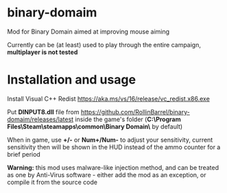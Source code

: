 # binary-domaim
Mod for Binary Domain aimed at improving mouse aiming

Currently can be (at least) used to play through the entire campaign, **multiplayer is not tested**

# Installation and usage
Install Visual C++ Redist https://aka.ms/vs/16/release/vc_redist.x86.exe

Put **DINPUT8.dll** file from https://github.com/RollinBarrel/binary-domaim/releases/latest inside the game's folder (**C:\Program Files\Steam\steamapps\common\Binary Domain\\** by default)

When in game, use **+/-** or **Num+/Num-** to adjust your sensitivity, current sensitivity then will be shown in the HUD instead of the ammo counter for a brief period

**Warning:** this mod uses malware-like injection method, and can be treated as one by Anti-Virus software - either add the mod as an exception, or compile it from the source code
